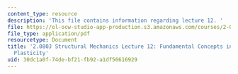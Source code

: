 ```yaml
---
content_type: resource
description: 'This file contains information regarding lecture 12. '
file: https://ol-ocw-studio-app-production.s3.amazonaws.com/courses/2-080j-structural-mechanics-fall-2013/30dc1a0f74debf21fb92a1df56616929_MIT2_080JF13_Lecture12.pdf
file_type: application/pdf
resourcetype: Document
title: '2.080J Structural Mechanics Lecture 12: Fundamental Concepts in Structural
  Plasticity'
uid: 30dc1a0f-74de-bf21-fb92-a1df56616929
---
```

